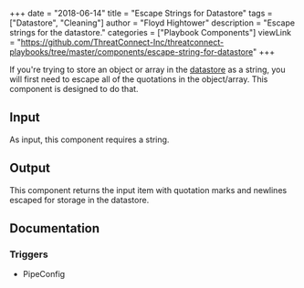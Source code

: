 +++
date = "2018-06-14"
title = "Escape Strings for Datastore"
tags = ["Datastore", "Cleaning"]
author = "Floyd Hightower"
description = "Escape strings for the datastore."
categories = ["Playbook Components"]
viewLink = "https://github.com/ThreatConnect-Inc/threatconnect-playbooks/tree/master/components/escape-string-for-datastore"
+++

If you're trying to store an object or array in the [datastore](https://pb-constructs.hightower.space/playbooks/introductions/datastore) as a string, you will first need to escape all of the quotations in the object/array. This component is designed to do that.

## Input

As input, this component requires a string.

## Output

This component returns the input item with quotation marks and newlines escaped for storage in the datastore.

## Documentation

### Triggers

- PipeConfig
